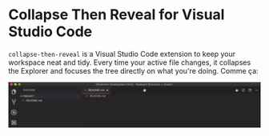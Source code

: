 # Collapse Then Reveal for Visual Studio Code
`collapse-then-reveal` is a Visual Studio Code extension to keep your workspace neat and tidy. Every time your active file changes, it collapses the Explorer and focuses the tree directly on what you're doing. Comme ça:

![](demo.gif)
